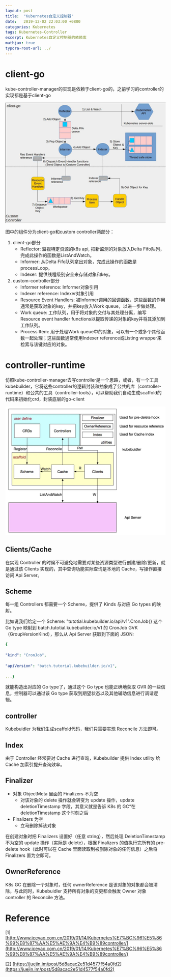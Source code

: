 ```yaml
---
layout: post
title:  "Kubernetes自定义控制器"
date:   2019-12-02 22:03:00 +0800
categories: Kubernetes
tags: Kubernetes-Controller
excerpt: Kubernetes自定义控制器的依赖库
mathjax: true
typora-root-url: ../
---
```


# client-go

kube-controller-manager的实现是依赖于client-go的，之前学习的controller的实现都是基于client-go

![img](/../assets/images/1.png)

图中的组件分为client-go和custom controller两部分：

1. client-go部分
   - Reflector: 监视特定资源的k8s api, 把新监测的对象放入Delta Fifo队列，完成此操作的函数是ListAndWatch。
   - Informer: 从Delta Fifo队列拿出对象，完成此操作的函数是processLoop。
   - Indexer: 提供线程级别安全来存储对象和key。
2. custom-controller部分
   - Informer reference: Informer对象引用
   - Indexer reference: Indexer对象引用
   - Resource Event Handlers: 被Informer调用的回调函数，这些函数的作用通常是获取对象的key，并把key放入Work queue，以进一步做处理。
   - Work queue: 工作队列，用于将对象的交付与其处理分离，编写Resource event handler functions以提取传递的对象的key并将其添加到工作队列。
   - Process Item: 用于处理Work queue中的对象，可以有一个或多个其他函数一起处理；这些函数通常使用Indexer reference或Listing wrapper来检索与该键对应的对象。

# controller-runtime

仿照kube-controller-manager去写controller是一个思路，或者，有一个工具kubebuilder，它将这些controller的逻辑封装和抽象成了公共的库（controller-runtime）和公共的工具（controller-tools），可以帮助我们自动生成scaffold的代码来初始化crd，封装底层的go-client

![image-20191202134442946](/../assets/images/image-20191202134442946.png)

## Clients/Cache

在实现 Controller 的时候不可避免地需要对某些资源类型进行创建/删除/更新，就是通过该 Clients 实现的，其中查询功能实际查询是本地的 Cache，写操作直接访问 Api Server。

## Scheme

每一组 Controllers 都需要一个 Scheme，提供了 Kinds 与对应 Go types 的映射。

比如说我们给定一个 Scheme: "tutotial.kubebuilder.io/api/v1".CronJob{} 这个 Go type 映射到 batch.tutotial.kubebuilder.io/v1 的 CronJob GVK（GroupVersionKind），那么从 Api Server 获取到下面的 JSON:

```yaml
{

"kind": "CronJob",

"apiVersion": "batch.tutorial.kubebuilder.io/v1",

...}
```

就能构造出对应的 Go type了，通过这个 Go type 也能正确地获取 GVR 的一些信息，控制器可以通过该 Go type 获取到期望状态以及其他辅助信息进行调谐逻辑。

## controller

Kubebuidler 为我们生成scaffold代码，我们只需要实现 Reconcile 方法即可。

## Index

由于 Controller 经常要对 Cache 进行查询，Kubebuilder 提供 Index utility 给 Cache 加索引提升查询效率。

## Finalizer

* 对象 ObjectMeta 里面的 Finalizers 不为空
  * 对该对象的 delete 操作就会转变为 update 操作，update deletionTimestamp 字段，其意义就是告诉 K8s 的 GC“在deletionTimestamp 这个时刻之后
* Finalizers 为空
  * 立马删除掉该对象

在创建对象时把 Finalizers 设置好（任意 string），然后处理 DeletionTimestamp 不为空的 update 操作（实际是 delete），根据 Finalizers 的值执行完所有的 pre-delete hook（此时可以在 Cache 里面读取到被删除对象的任何信息）之后将 Finalizers 置为空即可。

## OwnerReference

K8s GC 在删除一个对象时，任何 ownerReference 是该对象的对象都会被清除，与此同时，Kubebuidler 支持所有对象的变更都会触发 Owner 对象 controller 的 Reconcile 方法。

# Reference

[1] [http://www.iceyao.com.cn/2019/01/14/Kubernetes%E7%BC%96%E5%86%99%E8%87%AA%E5%AE%9A%E4%B9%89controller/](http://www.iceyao.com.cn/2019/01/14/Kubernetes%E7%BC%96%E5%86%99%E8%87%AA%E5%AE%9A%E4%B9%89controller/)

[2] [https://juejin.im/post/5d8acac2e51d4577f54a0fd2](https://juejin.im/post/5d8acac2e51d4577f54a0fd2)

